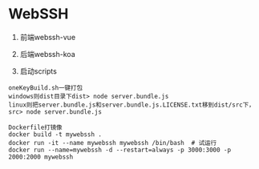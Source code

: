 # WebSSH

1. 前端webssh-vue

2. 后端webssh-koa

3. 启动scripts
```
oneKeyBuild.sh一键打包
windows则dist目录下dist> node server.bundle.js
linux则把server.bundle.js和server.bundle.js.LICENSE.txt移到dist/src下，src> node server.bundle.js

Dockerfile打镜像
docker build -t mywebssh .
docker run -it --name mywebssh mywebssh /bin/bash  # 试运行
docker run --name=mywebssh -d --restart=always -p 3000:3000 -p 2000:2000 mywebssh
```